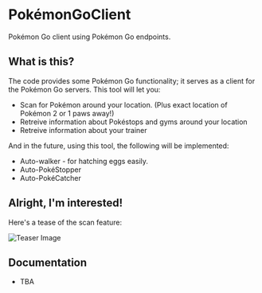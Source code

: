 # PokémonGoClient
Pokémon Go client using Pokémon Go endpoints.

## What is this?
The code provides some Pokémon Go functionality; it serves as a client for the Pokémon Go servers.
This tool will let you:
- Scan for Pokémon around your location. (Plus exact location of Pokémon 2 or 1 paws away!)
- Retreive information about Pokéstops and gyms around your location
- Retreive information about your trainer

And in the future, using this tool, the following will be implemented:
- Auto-walker - for hatching eggs easily.
- Auto-PokéStopper
- Auto-PokéCatcher

## Alright, I'm interested!
Here's a tease of the scan feature:

![Teaser Image](http://i.imgur.com/4pQVu9S.png)

## Documentation
- TBA
